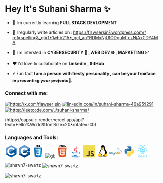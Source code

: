 <h1 align="left"> Hey It's Suhani Sharma ✨ </h1>


- 🌱 I’m currently learning **FULL STACK DEVLOPMENT**

- 📝 I regularly write articles on : https://flawsersin7.wordpress.com/?ref=spelling&_gl=1*1whb215*_gcl_au*NDMxNjU1ODguMTczNjAxODY4MA

- 🚀 I'm intersted in **CYBERSECURITY 🔐 , WEB DEV 🌐 , MARKETING 💹**

- ❤️ I'd love to collaborate on **LinkedIn , GitHub**

- ⚡ Fun fact **I am a person with fiesty personality , can be your fronface in presenting your projects🎈.**

<h3 align="left">Connect with me:</h3>
<p align="left">
<a href="https://twitter.com/https://x.com/flawser_sin" target="blank"><img align="center" src="https://raw.githubusercontent.com/rahuldkjain/github-profile-readme-generator/master/src/images/icons/Social/twitter.svg" alt="https://x.com/flawser_sin" height="30" width="40" /></a>
<a href="https://linkedin.com/in/linkedin.com/in/suhani-sharma-46a959291" target="blank"><img align="center" src="https://raw.githubusercontent.com/rahuldkjain/github-profile-readme-generator/master/src/images/icons/Social/linked-in-alt.svg" alt="linkedin.com/in/suhani-sharma-46a959291" height="30" width="40" /></a>
<a href="https://www.leetcode.com/https://leetcode.com/u/suhani-sharma/" target="blank"><img align="center" src="https://raw.githubusercontent.com/rahuldkjain/github-profile-readme-generator/master/src/images/icons/Social/leet-code.svg" alt="https://leetcode.com/u/suhani-sharma/" height="30" width="40" /></a>
</p>
<head>
  (https://capsule-render.vercel.app/api?text=Hello%World!&fontSize=20&rotate=-30)

</head>

<h3 align="left">Languages and Tools:</h3>
<p align="left"> <a href="https://getbootstrap.com" target="_blank" rel="noreferrer"><a href="https://www.cprogramming.com/" target="_blank" rel="noreferrer"> <img src="https://raw.githubusercontent.com/devicons/devicon/master/icons/c/c-original.svg" alt="C" width="40" height="40"/> </a> <a href="https://www.w3schools.com/cpp/" target="blank"> <img src="https://raw.githubusercontent.com/devicons/devicon/master/icons/cplusplus/cplusplus-original.svg" alt="cplusplus" width="40" height="40"/> </a> <a href="https://www.w3schools.com/css/" target="_blank" rel="noreferrer"> <img src="https://raw.githubusercontent.com/devicons/devicon/master/icons/css3/css3-original-wordmark.svg" alt="css3" width="40" height="40"/> </a> <a href="https://git-scm.com/" target="_blank" rel="noreferrer"> <img src="https://www.vectorlogo.zone/logos/git-scm/git-scm-icon.svg" alt="git" width="40" height="40"/> </a> <a href="https://www.w3.org/html/" target="_blank" rel="noreferrer"> <img src="https://raw.githubusercontent.com/devicons/devicon/master/icons/html5/html5-original-wordmark.svg" alt="html5" width="40" height="40"/> </a> <a href="https://www.java.com" target="_blank" rel="noreferrer"> <img src="https://raw.githubusercontent.com/devicons/devicon/master/icons/java/java-original.svg" alt="java" width="40" height="40"/> </a> <a href="https://developer.mozilla.org/en-US/docs/Web/JavaScript" target="_blank" rel="noreferrer"> <img src="https://raw.githubusercontent.com/devicons/devicon/master/icons/javascript/javascript-original.svg" alt="javascript" width="40" height="40"/> </a> <a href="https://www.linux.org/" target="_blank" rel="noreferrer"> <img src="https://raw.githubusercontent.com/devicons/devicon/master/icons/linux/linux-original.svg" alt="linux" width="40" height="40"/> </a> <a href="https://www.mysql.com/" target="_blank" rel="noreferrer"> <img src="https://raw.githubusercontent.com/devicons/devicon/master/icons/mysql/mysql-original-wordmark.svg" alt="mysql" width="40" height="40"/> </a> <a href="https://www.python.org" target="_blank" rel="noreferrer"> <img src="https://raw.githubusercontent.com/devicons/devicon/master/icons/python/python-original.svg" alt="python" width="40" height="40"/> </a> <a href="https://reactjs.org/" target="_blank" rel="noreferrer"> <img src="https://raw.githubusercontent.com/devicons/devicon/master/icons/react/react-original-wordmark.svg" alt="react" width="40" height="40"/> </a> </p>

<p><img align="left" src="https://github-readme-stats.vercel.app/api/top-langs?username=shawn7-swartz&show_icons=true&locale=en&layout=compact" alt="shawn7-swartz" /></p>

<p>&nbsp;<img align="center" src="https://github-readme-stats.vercel.app/api?username=shawn7-swartz&show_icons=true&locale=en" alt="shawn7-swartz" /></p>

<p><img align="center" src="https://github-readme-streak-stats.herokuapp.com/?user=shawn7-swartz&" alt="shawn7-swartz" /></p>
